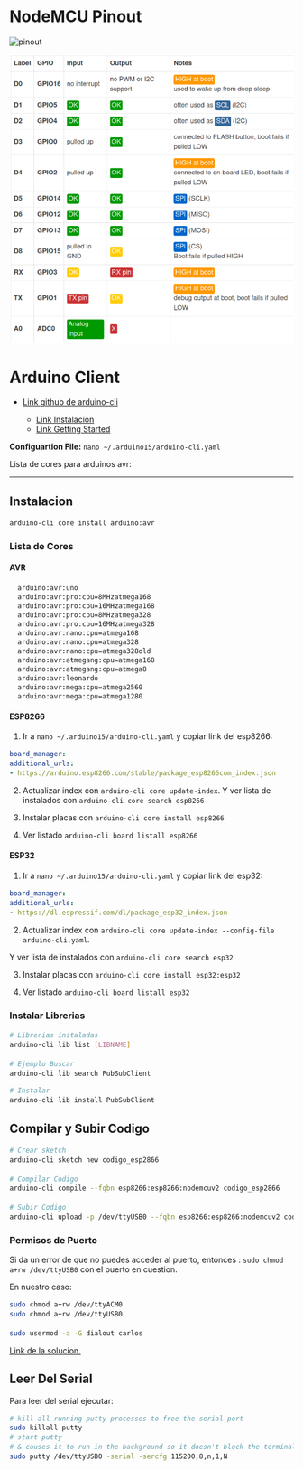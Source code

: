 # NodeMCU Pinout

![pinout](https://i2.wp.com/randomnerdtutorials.com/wp-content/uploads/2019/05/ESP8266-NodeMCU-kit-12-E-pinout-gpio-pin.png?quality=100&strip=all&ssl=1)

![table pinout](docs/NodeMCU_table_pinout.png)

# Arduino Client

- [Link github de arduino-cli](https://github.com/arduino/arduino-cli)

  - [Link Instalacion](https://arduino.github.io/arduino-cli/latest/installation)
  - [Link Getting Started](https://arduino.github.io/arduino-cli/latest/getting-started/)

**Configuartion File:** `nano ~/.arduino15/arduino-cli.yaml`

Lista de cores para arduinos avr:

--------------------------------------------------------------------------------

## Instalacion

```bash
arduino-cli core install arduino:avr
```

### Lista de Cores

#### AVR

```
  arduino:avr:uno
  arduino:avr:pro:cpu=8MHzatmega168
  arduino:avr:pro:cpu=16MHzatmega168
  arduino:avr:pro:cpu=8MHzatmega328
  arduino:avr:pro:cpu=16MHzatmega328
  arduino:avr:nano:cpu=atmega168
  arduino:avr:nano:cpu=atmega328
  arduino:avr:nano:cpu=atmega328old
  arduino:avr:atmegang:cpu=atmega168
  arduino:avr:atmegang:cpu=atmega8
  arduino:avr:leonardo
  arduino:avr:mega:cpu=atmega2560
  arduino:avr:mega:cpu=atmega1280
```

#### ESP8266

1. Ir a `nano ~/.arduino15/arduino-cli.yaml` y copiar link del esp8266:

  ```yaml
  board_manager:
  additional_urls:
  - https://arduino.esp8266.com/stable/package_esp8266com_index.json
  ```

2. Actualizar index con `arduino-cli core update-index`. Y ver lista de instalados con `arduino-cli core search esp8266`

3. Instalar placas con `arduino-cli core install esp8266`

4. Ver listado `arduino-cli board listall esp8266`

#### ESP32

1. Ir a `nano ~/.arduino15/arduino-cli.yaml` y copiar link del esp32:

  ```yaml
  board_manager:
  additional_urls:
  - https://dl.espressif.com/dl/package_esp32_index.json
  ```

2. Actualizar index con `arduino-cli core update-index --config-file arduino-cli.yaml`.

  Y ver lista de instalados con `arduino-cli core search esp32`

3. Instalar placas con `arduino-cli core install esp32:esp32`

4. Ver listado `arduino-cli board listall esp32`

### Instalar Librerias

```bash
# Librerias instaladas
arduino-cli lib list [LIBNAME]

# Ejemplo Buscar
arduino-cli lib search PubSubClient
```

```bash
# Instalar
arduino-cli lib install PubSubClient
```

## Compilar y Subir Codigo

```bash
# Crear sketch
arduino-cli sketch new codigo_esp2866

# Compilar Codigo
arduino-cli compile --fqbn esp8266:esp8266:nodemcuv2 codigo_esp2866

# Subir Codigo
arduino-cli upload -p /dev/ttyUSB0 --fqbn esp8266:esp8266:nodemcuv2 codigo_esp2866
```

### Permisos de Puerto

Si da un error de que no puedes acceder al puerto, entonces : `sudo chmod a+rw /dev/ttyUSB0` con el puerto en cuestion.

En nuestro caso:

```bash
sudo chmod a+rw /dev/ttyACM0
sudo chmod a+rw /dev/ttyUSB0

sudo usermod -a -G dialout carlos
```

[Link de la solucion.](https://forum.arduino.cc/t/permission-denied-on-dev-ttyacm0/475568/5)

## Leer Del Serial

Para leer del serial ejecutar:

```bash
# kill all running putty processes to free the serial port
sudo killall putty
# start putty
# & causes it to run in the background so it doesn't block the terminal
sudo putty /dev/ttyUSB0 -serial -sercfg 115200,8,n,1,N
```
